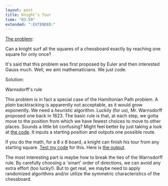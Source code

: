 ```yaml
---
layout: post
title: Knight's Tour
time: "03:59"
extended: ":EXTENDED:"
---
```


<a href=http://mathworld.wolfram.com/KnightsTour.html>The problem</a>:

Can a knight surf all the squares of a chessboard exactly by reaching one square for only once?

It's said that this problem was first proposed by Euler and then interested Gauss much. Well, we aint mathematicians. We just code.

Solution:

Warnsdorff's rule

This problem is in fact a special case of the Hamiltonian Path problem. A _plain_ backtracking is apparently not acceptable, as it would grow exponently. We need a _heuristic_ algorithm. Luckily (for us), Mr. Warnsdorff proposed one back in 1823.
The basic rule is that, at each step, we gotta move to the position from which we have fewest choices to move to other places. Sounds a little bit  confusing? Might feel better by just taking a look at <a href=http://linuxfire.com.cn/~alecs/code/knightour.c>the code</a>. It inputs a starting position and outputs one possible route.

If you do the math, for a 8 x 8 board, a knight can finish his tour from any starting square. <a href=http://linuxfire.com.cn/~alecs/code/knightour.test>Test my code</a> for this.  Here is <a href=http://linuxfire.com.cn/~alecs/code/knightour.out>the output</a>.

The most interesting part is maybe how to break the ties of the Warnsdorff rule. By carefully choosing a 'smart' order of directions, we can avoid any extra effort (too lucky!). But to get real, we maybe need to apply randomized algorithms and/or utilize the symmetric characteristics of the chessboard.
